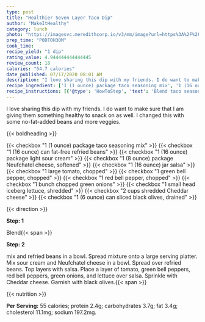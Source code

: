 ```yaml
---
type: post
title: "Healthier Seven Layer Taco Dip"
author: "MakeItHealthy"
category: lunch
photo: "https://imagesvc.meredithcorp.io/v3/mm/image?url=https%3A%2F%2Fimages.media-allrecipes.com%2Fuserphotos%2F1932473.jpg"
prep_time: "P0DT0H30M"
cook_time: 
recipe_yield: "1 dip"
rating_value: 4.944444444444445
review_count: 18
calories: "54.7 calories"
date_published: 07/17/2020 08:01 AM
description: "I love sharing this dip with my friends. I do want to make sure that I am giving them something healthy to snack on as well. I changed this with some no-fat-added beans and more veggies."
recipe_ingredient: ['1 (1 ounce) package taco seasoning mix', '1 (16 ounce) can fat-free refried beans', '1 (16 ounce) package light sour cream', '1 (8 ounce) package Neufchatel cheese, softened', '1 (16 ounce) jar salsa', '1 large tomato, chopped', '1 green bell pepper, chopped', '1 red bell pepper, chopped', '1 bunch chopped green onions', '1 small head iceberg lettuce, shredded', '2 cups shredded Cheddar cheese', '1 (6 ounce) can sliced black olives, drained']
recipe_instructions: [{'@type': 'HowToStep', 'text': 'Blend taco seasoning mix and refried beans in a bowl. Spread mixture onto a large serving platter. Mix sour cream and Neufchatel cheese in a bowl. Spread over refried beans. Top layers with salsa. Place a layer of tomato, green bell peppers, red bell peppers, green onions, and lettuce over salsa.  Sprinkle with Cheddar cheese. Garnish with black olives.\n'}]
---
```


I love sharing this dip with my friends. I do want to make sure that I am giving them something healthy to snack on as well. I changed this with some no-fat-added beans and more veggies. 

{{< boldheading >}}

{{< checkbox "1 (1 ounce) package taco seasoning mix" >}}
{{< checkbox "1 (16 ounce) can fat-free refried beans" >}}
{{< checkbox "1 (16 ounce) package light sour cream" >}}
{{< checkbox "1 (8 ounce) package Neufchatel cheese, softened" >}}
{{< checkbox "1 (16 ounce) jar salsa" >}}
{{< checkbox "1 large tomato, chopped" >}}
{{< checkbox "1  green bell pepper, chopped" >}}
{{< checkbox "1  red bell pepper, chopped" >}}
{{< checkbox "1 bunch chopped green onions" >}}
{{< checkbox "1 small head iceberg lettuce, shredded" >}}
{{< checkbox "2 cups shredded Cheddar cheese" >}}
{{< checkbox "1 (6 ounce) can sliced black olives, drained" >}}


{{< direction >}}

**Step: 1**

Blend{{< span >}}

**Step: 2**

mix and refried beans in a bowl. Spread mixture onto a large serving platter. Mix sour cream and Neufchatel cheese in a bowl. Spread over refried beans. Top layers with salsa. Place a layer of tomato, green bell peppers, red bell peppers, green onions, and lettuce over salsa.  Sprinkle with Cheddar cheese. Garnish with black olives.{{< span >}}

{{< nutrition >}}

**Per Serving:** 55 calories; protein 2.4g; carbohydrates 3.7g; fat 3.4g; cholesterol 11.1mg; sodium 197.2mg.